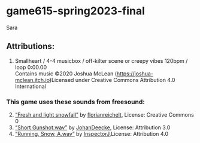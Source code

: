 # game615-spring2023-final
 Sara
 

## Attributions:<br>
1. Smallheart / 4-4 musicbox / off-kilter scene or creepy vibes 120bpm / loop 0:00.00  
Contains music ©2020 Joshua McLean (https://joshua-mclean.itch.io)Licensed under Creative Commons Attribution 4.0 International<br>
### This game uses these sounds from freesound:<br>
2. [“Fresh and light snowfall”](https://freesound.org/people/florianreichelt/sounds/455929/) by [florianreichelt](https://freesound.org/people/florianreichelt/ ), License: Creative Commons 0 <br>
3. [“Short Gunshot.wav”](https://freesound.org/people/JohanDeecke/sounds/369528/) by                                   [JohanDeecke](https://freesound.org/people/JohanDeecke/), License: Attribution 3.0 <br>
4. [“Running, Snow, A.wav”](https://freesound.org/people/InspectorJ/sounds/421022/) by [InspectorJ](https://freesound.org/people/InspectorJ/ ),License: Attribution 4.0 <br>
